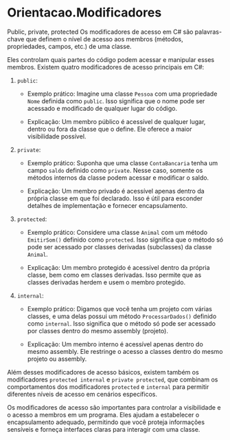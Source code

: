 # Orientacao.Modificadores
Public, private, protected
Os modificadores de acesso em C# são palavras-chave que definem o nível de acesso aos membros (métodos, propriedades, campos, etc.) de uma classe.  

Eles controlam quais partes do código podem acessar e manipular esses membros. Existem quatro modificadores de acesso principais em C#: 

 

1. `public`: 

   - Exemplo prático: Imagine uma classe `Pessoa` com uma propriedade `Nome` definida como `public`. Isso significa que o nome pode ser acessado e modificado de qualquer lugar do código. 

   - Explicação: Um membro público é acessível de qualquer lugar, dentro ou fora da classe que o define. Ele oferece a maior visibilidade possível. 

  

2. `private`: 

   - Exemplo prático: Suponha que uma classe `ContaBancaria` tenha um campo `saldo` definido como `private`. Nesse caso, somente os métodos internos da classe podem acessar e modificar o saldo. 

   - Explicação: Um membro privado é acessível apenas dentro da própria classe em que foi declarado. Isso é útil para esconder detalhes de implementação e fornecer encapsulamento. 

  

3. `protected`: 

   - Exemplo prático: Considere uma classe `Animal` com um método `EmitirSom()` definido como `protected`. Isso significa que o método só pode ser acessado por classes derivadas (subclasses) da classe `Animal`. 

   - Explicação: Um membro protegido é acessível dentro da própria classe, bem como em classes derivadas. Isso permite que as classes derivadas herdem e usem o membro protegido. 

  

4. `internal`: 

   - Exemplo prático: Digamos que você tenha um projeto com várias classes, e uma delas possui um método `ProcessarDados()` definido como `internal`. Isso significa que o método só pode ser acessado por classes dentro do mesmo assembly (projeto). 

   - Explicação: Um membro interno é acessível apenas dentro do mesmo assembly. Ele restringe o acesso a classes dentro do mesmo projeto ou assembly. 

  

Além desses modificadores de acesso básicos, existem também os modificadores `protected internal` e `private protected`, que combinam os comportamentos dos modificadores `protected` e `internal` para permitir diferentes níveis de acesso em cenários específicos. 

  

Os modificadores de acesso são importantes para controlar a visibilidade e o acesso a membros em um programa. Eles ajudam a estabelecer o encapsulamento adequado, permitindo que você proteja informações sensíveis e forneça interfaces claras para interagir com uma classe. 

